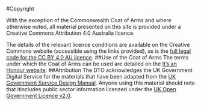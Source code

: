 #Copyright

With the exception of the Commonwealth Coat of Arms and where otherwise noted, all material presented on this site is provided under a Creative Commons Attribution 4.0 Australia licence.

The details of the relevant licence conditions are available on the Creative Commons website (accessible using the links provided), as is the [full legal code for the CC BY 4.0 AU licence](http://creativecommons.org/licenses/by/4.0/).
##Use of the Coat of Arms
The terms under which the Coat of Arms can be used are detailed on the [It’s an Honour website](http://www.itsanhonour.gov.au/coat-arms/index.cfm).
##Attribution
The DTO acknowledges the UK Government Digital Service for the materials that have been adapted from the [UK Government Service Design Manual](https://www.gov.uk/service-manual). Anyone using this material should note that itincludes public sector information licensed under the [UK Open Government Licence v2.0](http://www.nationalarchives.gov.uk/doc/open-government-licence/version/2/).
